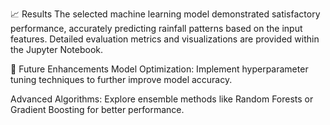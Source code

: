 📈 Results
The selected machine learning model demonstrated satisfactory performance, accurately predicting rainfall patterns based on the input features. Detailed evaluation metrics and visualizations are provided within the Jupyter Notebook.

🚀 Future Enhancements
Model Optimization: Implement hyperparameter tuning techniques to further improve model accuracy.

Advanced Algorithms: Explore ensemble methods like Random Forests or Gradient Boosting for better performance.

